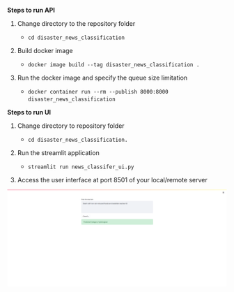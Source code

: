 **Steps to run API**

1.  Change directory to the repository folder

    -   `cd disaster_news_classification`

2.  Build docker image

    -   `docker image build --tag disaster_news_classification .`

3.  Run the docker image and specify the queue size limitation
    -   `docker container run --rm --publish 8000:8000 disaster_news_classification`



**Steps to run UI**

1. Change directory to repository folder

    -   `cd disaster_news_classification.`

2.  Run the streamlit application

    -   `streamlit run news_classifer_ui.py`

3.  Access the user interface at port 8501 of your local/remote server

![News Classifier User Interface](ui_demo.png)
